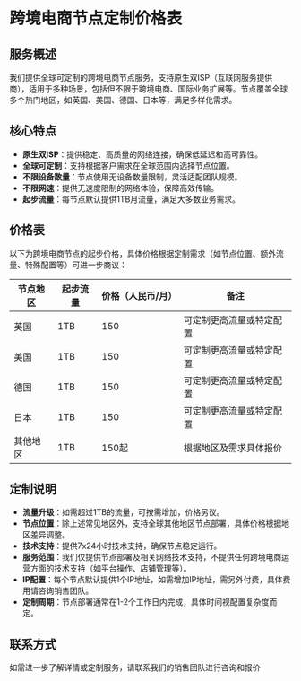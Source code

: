# 跨境电商节点定制价格表

## 服务概述

我们提供全球可定制的跨境电商节点服务，支持原生双ISP（互联网服务提供商），适用于多种场景，包括但不限于跨境电商、国际业务扩展等。节点覆盖全球多个热门地区，如英国、美国、德国、日本等，满足多样化需求。

## 核心特点

- **原生双ISP**：提供稳定、高质量的网络连接，确保低延迟和高可靠性。
- **全球可定制**：支持根据客户需求在全球范围内选择节点位置。
- **不限设备数量**：节点使用无设备数量限制，灵活适配团队规模。
- **不限网速**：提供无速度限制的网络体验，保障高效传输。
- **起步流量**：每节点默认提供1TB月流量，满足大多数业务需求。

## 价格表

以下为跨境电商节点的起步价格，具体价格根据定制需求（如节点位置、额外流量、特殊配置等）可进一步商议：

| 节点地区 | 起步流量 | 价格（人民币/月） | 备注 |
| --- | --- | --- | --- |
| 英国 | 1TB | 150 | 可定制更高流量或特定配置 |
| 美国 | 1TB | 150 | 可定制更高流量或特定配置 |
| 德国 | 1TB | 150 | 可定制更高流量或特定配置 |
| 日本 | 1TB | 150 | 可定制更高流量或特定配置 |
| 其他地区 | 1TB | 150起 | 根据地区及需求具体报价 |

## 定制说明

- **流量升级**：如需超过1TB的流量，可按需增加，价格另议。
- **节点位置**：除上述常见地区外，支持全球其他地区节点部署，具体价格根据地区差异调整。
- **技术支持**：提供7x24小时技术支持，确保节点稳定运行。
- **服务范围**：我们仅提供节点部署及相关网络技术支持，不提供任何跨境电商运营方面的技术支持（如平台操作、店铺管理等）。
- **IP配置**：每个节点默认提供1个IP地址，如需增加IP地址，需另外付费，具体费用请咨询销售团队。
- **定制周期**：节点部署通常在1-2个工作日内完成，具体时间视配置复杂度而定。

## 联系方式

如需进一步了解详情或定制服务，请联系我们的销售团队进行咨询和报价
